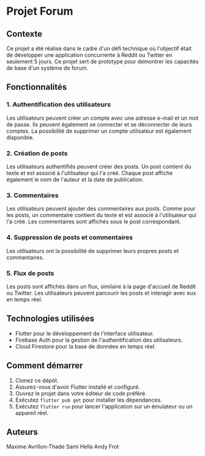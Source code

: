 # Projet Forum

## Contexte
Ce projet a été réalisé dans le cadre d'un défi technique où l'objectif était de développer une application concurrente à Reddit ou Twitter en seulement 5 jours. Ce projet sert de prototype pour démontrer les capacités de base d'un système de forum.

## Fonctionnalités

### 1. Authentification des utilisateurs
Les utilisateurs peuvent créer un compte avec une adresse e-mail et un mot de passe. Ils peuvent également se connecter et se déconnecter de leurs comptes. La possibilité de supprimer un compte utilisateur est également disponible.

### 2. Création de posts
Les utilisateurs authentifiés peuvent créer des posts. Un post contient du texte et est associé à l'utilisateur qui l'a créé. Chaque post affiche également le nom de l'auteur et la date de publication.

### 3. Commentaires
Les utilisateurs peuvent ajouter des commentaires aux posts. Comme pour les posts, un commentaire contient du texte et est associé à l'utilisateur qui l'a créé. Les commentaires sont affichés sous le post correspondant.

### 4. Suppression de posts et commentaires
Les utilisateurs ont la possibilité de supprimer leurs propres posts et commentaires.

### 5. Flux de posts
Les posts sont affichés dans un flux, similaire à la page d'accueil de Reddit ou Twitter. Les utilisateurs peuvent parcourir les posts et interagir avec eux en temps réel.

## Technologies utilisées
- Flutter pour le développement de l'interface utilisateur.
- Firebase Auth pour la gestion de l'authentification des utilisateurs.
- Cloud Firestore pour la base de données en temps réel.

## Comment démarrer
1. Clonez ce dépôt.
2. Assurez-vous d'avoir Flutter installé et configuré.
3. Ouvrez le projet dans votre éditeur de code préféré.
4. Exécutez `flutter pub get` pour installer les dépendances.
5. Exécutez `flutter run` pour lancer l'application sur un émulateur ou un appareil réel.

## Auteurs
Maxime Avrillon-Thade
Sami Hella
Andy Frot

